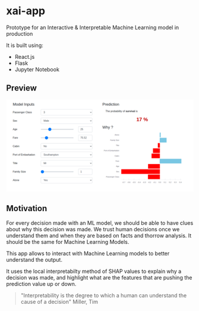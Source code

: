 # xai-app

Prototype for an Interactive & Interpretable Machine Learning model in production

It is built using:
- React.js
- Flask
- Jupyter Notebook

## Preview

![image](example.png "XAI App")

## Motivation

For every decision made with an ML model, we should be able to have clues about why this decision was made. We trust human decisions once we understand them and when they are based on facts and thorrow analysis. It should be the same for Machine Learning Models.

This app allows to interact with Machine Learning models to better understand the output.

It uses the local interpretabilty method of SHAP values to explain why a decision was made, and highlight what are the features that are pushing the prediction value up or down.

> "Interpretability is the degree to which a human can understand the cause of a decision"  Miller, Tim
